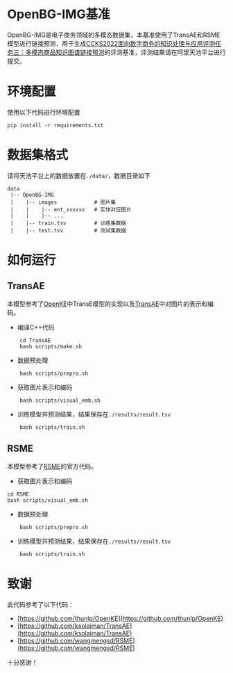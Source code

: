 # OpenBG-IMG基准

OpenBG-IMG是电子商务领域的多模态数据集，本基准使用了TransAE和RSME模型进行链接预测，用于生成[CCKS2022面向数字商务的知识处理与应用评测任务三：多模态商品知识图谱链接预测](https://tianchi.aliyun.com/competition/entrance/531957/introduction)的评测基准，评测结果请在阿里天池平台进行提交。

# 环境配置

使用以下代码进行环境配置
```
pip install -r requirements.txt
```

# 数据集格式

请将天池平台上的数据放置在`./data/`，数据目录如下

```
data
 |-- OpenBG-IMG
 |    |-- images            # 图片集
 |    |    |-- ent_xxxxxx   # 实体对应图片
 |    |    |-- ...
 |    |-- train.tsv         # 训练集数据
 |    |-- test.tsv          # 测试集数据
```

# 如何运行


## TransAE

本模型参考了[OpenKE](https://github.com/thunlp/OpenKE)中TransE模型的实现以及[TransAE](https://github.com/ksolaiman/TransAE)中对图片的表示和编码。

- 编译C++代码

```shell
    cd TransAE
    bash scripts/make.sh
```

- 数据预处理

```shell
    bash scripts/prepro.sh
```

- 获取图片表示和编码


```shell
    bash scripts/visual_emb.sh
```

- 训练模型并预测结果，结果保存在`./results/result.tsv`


```shell
    bash scripts/train.sh
```

## RSME

本模型参考了[RSME](https://github.com/wangmengsd/RSME)的官方代码。

- 获取图片表示和编码

```shell
cd RSME
bash scripts/visual_emb.sh
```

- 数据预处理

```shell
    bash scripts/prepro.sh
```

- 训练模型并预测结果，结果保存在`./results/result.tsv`

```shell
    bash scripts/train.sh
```

# 致谢

此代码参考了以下代码：

- [https://github.com/thunlp/OpenKE](https://github.com/thunlp/OpenKE)
- [https://github.com/ksolaiman/TransAE](https://github.com/ksolaiman/TransAE)
- [https://github.com/wangmengsd/RSME](https://github.com/wangmengsd/RSME)

十分感谢！